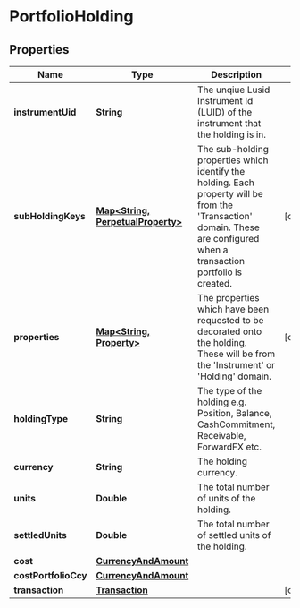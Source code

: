 

# PortfolioHolding

## Properties

Name | Type | Description | Notes
------------ | ------------- | ------------- | -------------
**instrumentUid** | **String** | The unqiue Lusid Instrument Id (LUID) of the instrument that the holding is in. | 
**subHoldingKeys** | [**Map&lt;String, PerpetualProperty&gt;**](PerpetualProperty.md) | The sub-holding properties which identify the holding. Each property will be from the &#39;Transaction&#39; domain. These are configured when a transaction portfolio is created. |  [optional]
**properties** | [**Map&lt;String, Property&gt;**](Property.md) | The properties which have been requested to be decorated onto the holding. These will be from the &#39;Instrument&#39; or &#39;Holding&#39; domain. |  [optional]
**holdingType** | **String** | The type of the holding e.g. Position, Balance, CashCommitment, Receivable, ForwardFX etc. | 
**currency** | **String** | The holding currency. | 
**units** | **Double** | The total number of units of the holding. | 
**settledUnits** | **Double** | The total number of settled units of the holding. | 
**cost** | [**CurrencyAndAmount**](CurrencyAndAmount.md) |  | 
**costPortfolioCcy** | [**CurrencyAndAmount**](CurrencyAndAmount.md) |  | 
**transaction** | [**Transaction**](Transaction.md) |  |  [optional]



